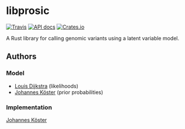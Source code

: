 # libprosic

[![Travis](https://img.shields.io/travis/PROSIC/libprosic.svg?maxAge=2592000?style=flat-square)](https://travis-ci.org/PROSIC/libprosic)
[![API docs](https://img.shields.io/badge/API-documentation-blue.svg)](https://prosic.github.io/libprosic)
[![Crates.io](https://img.shields.io/crates/d/libprosic.svg)](https://crates.io/crates/libprosic)

A Rust library for calling genomic variants using a latent variable model.

## Authors

### Model

* [Louis Dijkstra](https://github.com/louisdijkstra) (likelihoods)
* [Johannes Köster](https://github.com/johanneskoester) (prior probabilities)

### Implementation

[Johannes Köster](https://github.com/johanneskoester)
